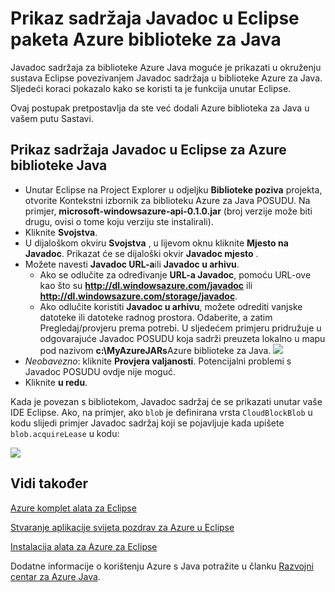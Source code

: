 <properties
    pageTitle="Prikaz sadržaja Javadoc u Eclipse paketa Azure biblioteke za Java"
    description="Kako prikazati sadržaj Javadoc za Azure biblioteke u Eclipse."
    services=""
    documentationCenter="java"
    authors="rmcmurray"
    manager="wpickett"
    editor=""/>

<tags
    ms.service="multiple"
    ms.workload="na"
    ms.tgt_pltfrm="multiple"
    ms.devlang="Java"
    ms.topic="article"
    ms.date="08/11/2016" 
    ms.author="robmcm"/>

<!-- Legacy MSDN URL = https://msdn.microsoft.com/library/azure/hh698319.aspx -->

# <a name="displaying-javadoc-content-in-eclipse-for-the-azure-libraries-package-for-java"></a>Prikaz sadržaja Javadoc u Eclipse paketa Azure biblioteke za Java #

Javadoc sadržaja za biblioteke Azure Java moguće je prikazati u okruženju sustava Eclipse povezivanjem Javadoc sadržaja u biblioteke Azure za Java. Sljedeći koraci pokazalo kako se koristi ta je funkcija unutar Eclipse.

Ovaj postupak pretpostavlja da ste već dodali Azure biblioteka za Java u vašem putu Sastavi.

## <a name="to-display-javadoc-content-in-eclipse-for-the-azure-libraries-for-java"></a>Prikaz sadržaja Javadoc u Eclipse za Azure biblioteke Java ##

* Unutar Eclipse na Project Explorer u odjeljku **Biblioteke poziva** projekta, otvorite Kontekstni izbornik za biblioteku Azure za Java POSUDU. Na primjer, **microsoft-windowsazure-api-0.1.0.jar** (broj verzije može biti drugu, ovisi o tome koju verziju ste instalirali).
* Kliknite **Svojstva**.
* U dijaloškom okviru **Svojstva** , u lijevom oknu kliknite **Mjesto na Javadoc**. Prikazat će se dijaloški okvir **Javadoc mjesto** .
* Možete navesti **Javadoc URL-a**ili **Javadoc u arhivu**.
    * Ako se odlučite za određivanje **URL-a Javadoc**, pomoću URL-ove kao što su **http://dl.windowsazure.com/javadoc** ili **http://dl.windowsazure.com/storage/javadoc**.
    * Ako odlučite koristiti **Javadoc u arhivu**, možete odrediti vanjske datoteke ili datoteke radnog prostora.
    Odaberite, a zatim Pregledaj/provjeru prema potrebi. U sljedećem primjeru pridružuje u odgovarajuće Javadoc POSUDU koja sadrži preuzeta lokalno u mapu pod nazivom **c:\MyAzureJARs**Azure biblioteke za Java.
    ![][ic553487]
* *Neobavezno*: kliknite **Provjera valjanosti**. Potencijalni problemi s Javadoc POSUDU ovdje nije moguć.
* Kliknite **u redu**.

Kada je povezan s bibliotekom, Javadoc sadržaj će se prikazati unutar vaše IDE Eclipse. Ako, na primjer, ako `blob` je definirana vrsta `CloudBlockBlob` u kodu slijedi primjer Javadoc sadržaj koji se pojavljuje kada upišete `blob.acquireLease` u kodu:

![][ic553488]

## <a name="see-also"></a>Vidi također ##

[Azure komplet alata za Eclipse][]

[Stvaranje aplikacije svijeta pozdrav za Azure u Eclipse][]

[Instalacija alata za Azure za Eclipse][] 

Dodatne informacije o korištenju Azure s Java potražite u članku [Razvojni centar za Azure Java][].

<!-- URL List -->

[Razvojni centar za Azure Java]: http://go.microsoft.com/fwlink/?LinkID=699547
[Azure komplet alata za Eclipse]: http://go.microsoft.com/fwlink/?LinkID=699529
[Stvaranje aplikacije svijeta pozdrav za Azure u Eclipse]: http://go.microsoft.com/fwlink/?LinkID=699533
[Instalacija alata za Azure za Eclipse]: http://go.microsoft.com/fwlink/?LinkId=699546

<!-- IMG List -->

[ic553487]: ./media/azure-toolkit-for-eclipse-displaying-javadoc-content-for-azure-libraries/ic553487.png
[ic553488]: ./media/azure-toolkit-for-eclipse-displaying-javadoc-content-for-azure-libraries/ic553488.png